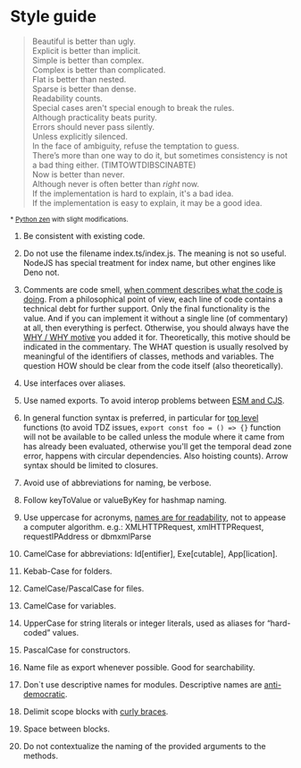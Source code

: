 # Style guide

> Beautiful is better than ugly.</br>
> Explicit is better than implicit.</br>
> Simple is better than complex.</br>
> Complex is better than complicated.</br>
> Flat is better than nested.</br>
> Sparse is better than dense.</br>
> Readability counts.</br>
> Special cases aren't special enough to break the rules.</br>
> Although practicality beats purity.</br>
> Errors should never pass silently.</br>
> Unless explicitly silenced.</br>
> In the face of ambiguity, refuse the temptation to guess.</br>
> There’s more than one way to do it, but sometimes consistency is not a bad thing either. (TIMTOWTDIBSCINABTE)</br>
> Now is better than never.</br>
> Although never is often better than _right_ now.</br>
> If the implementation is hard to explain, it's a bad idea.</br>
> If the implementation is easy to explain, it may be a good idea.

<sub>\* [Python zen](https://www.python.org/dev/peps/pep-0020) with slight modifications.</sup>

1. Be consistent with existing code.

2. Do not use the filename index.ts/index.js.
   The meaning is not so useful.
   NodeJS has special treatment for index name, but other engines like Deno not.

3. Comments are code smell, [when comment describes what the code is doing](https://henrikwarne.com/2021/06/15/on-comments-in-code/). From a philosophical point of view, each line of code contains a technical debt for further support. Only the final functionality is the value. And if you can implement it without a single line (of commentary) at all, then everything is perfect. Otherwise, you should always have the [WHY / WHY motive](https://habr.com/ru/post/562938/#comment_23154158) you added it for. Theoretically, this motive should be indicated in the commentary. The WHAT question is usually resolved by meaningful of the identifiers of classes, methods and variables. The question HOW should be clear from the code itself (also theoretically).

4. Use interfaces over aliases.

5. Use named exports.
   To avoid interop problems between [ESM and CJS](https://github.com/rollup/rollup/issues/1961#issuecomment-423037881).

6. In general function syntax is preferred, in particular for [top level](https://deno.land/manual@v1.10.3/contributing/style_guide#top-level-functions-should-not-use-arrow-syntax) functions (to avoid TDZ issues, `export const foo = () => {}` function will not be available to be called unless the module where it came from has already been evaluated, otherwise you'll get the temporal dead zone error, happens with circular dependencies. Also hoisting counts). Arrow syntax should be limited to closures.

7. Avoid use of abbreviations for naming, be verbose.

8. Follow keyToValue or valueByKey for hashmap naming.

9. Use uppercase for acronyms, [names are for readability](https://github.com/airbnb/javascript#naming--Acronyms-and-Initialisms), not to appease a computer algorithm. e.g.: XMLHTTPRequest, xmlHTTPRequest, requestIPAddress or dbmxmlParse

10. CamelCase for abbreviations: Id[entifier], Exe[cutable], App[lication].

11. Kebab-Case for folders.

12. CamelCase/PascalCase for files.

13. CamelCase for variables.

14. UpperCase for string literals or integer literals, used as aliases for “hard-coded” values.

15. PascalCase for constructors.

16. Name file as export whenever possible. Good for searchability.

17. Don`t use descriptive names for modules. Descriptive names are [anti-democratic](https://hueniversedotcom.wordpress.com/2015/09/10/the-myth-of-descriptive-module-names).

18. Delimit scope blocks with [curly braces](https://eslint.org/docs/rules/curly#rule-details).

19. Space between blocks.

20. Do not contextualize the naming of the provided arguments to the methods.
 